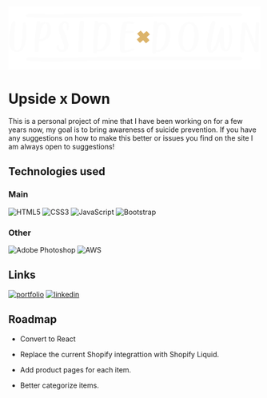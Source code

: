 
![Logo](https://github.com/apierce17/UpsideDown/blob/master/Assets/Images/Icons/Logo.svg)

    
# Upside x Down
This is a personal project of mine that I have been working on for a few years now, my goal is to bring awareness of suicide prevention. If you have any suggestions on how to make this better or issues you find on the site I am always open to suggestions!

## Technologies used
### Main
![HTML5](https://img.shields.io/badge/html5-%23E34F26.svg?style=for-the-badge&logo=html5&logoColor=white)
![CSS3](https://img.shields.io/badge/css3-%231572B6.svg?style=for-the-badge&logo=css3&logoColor=white)
![JavaScript](https://img.shields.io/badge/javascript-%23323330.svg?style=for-the-badge&logo=javascript&logoColor=%23F7DF1E)
![Bootstrap](https://img.shields.io/badge/bootstrap-%23563D7C.svg?style=for-the-badge&logo=bootstrap&logoColor=white)
### Other
![Adobe Photoshop](https://img.shields.io/badge/adobephotoshop-%2331A8FF.svg?style=for-the-badge&logo=adobephotoshop&logoColor=white)
![AWS](https://img.shields.io/badge/AWS-%23FF9900.svg?style=for-the-badge&logo=amazon-aws&logoColor=white)
## Links
[![portfolio](https://img.shields.io/badge/my_portfolio-000?style=for-the-badge&logo=ko-fi&logoColor=white)](https://apierce.me/)
[![linkedin](https://img.shields.io/badge/linkedin-0A66C2?style=for-the-badge&logo=linkedin&logoColor=white)](https://www.linkedin.com/id/ashton-pierce)

  
## Roadmap

- Convert to React

- Replace the current Shopify integrattion with Shopify Liquid.

- Add product pages for each item.

- Better categorize items.

  
